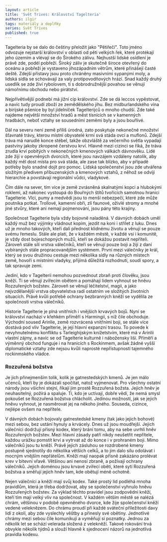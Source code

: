 ```yaml
---
layout: article
title: 'Svět Trives: Království Tagelteria'
authors: ilgir
tags: materiály a doplňky
series: Svět Trives
published: true
---
```

Tagelteria by se dalo do češtiny přeložit jako "Pětiřečí". Toto jméno odvozuje nejstarší království v oblasti od pěti velkých řek, které protékají jeho územím a vlévají se do Širokého zálivu. Nejhustší lidské osídlení je právě zde, podél pobřeží. Široký záliv je skutečně široce otevřený do oceánu a pobřeží je vystaveno jihozápadním větrům, které přinášejí časté deště. Zdejší přístavy jsou proto chráněny masivními sypanými moly, a lidská sídla se schovávají za valy protipovodňových hrází. Snad každý druhý usedlík se zde živí rybolovem, ti s dobrodružnější povahou se věnují námořnímu obchodu nebo pirátství.  
  
Nejpřívětivější podnebí má jižní cíp království. Zde se dá leccos vypěstovat, a navíc tudy proudí zboží ze zemědělského jihu. Bez midburlandského vína a birijské pšenice by byl jídelníček Tagelterijců o mnoho chudší. Zde také najdeme největší množství hradů a měst tísnících se v kamenných hradbách, neboť vztahy se sousedními zeměmi byly a jsou bouřlivé.  
  
Dál na severu není země příliš úrodná, zato poskytuje nekonečné množství šťavnaté trávy, kterou místní obyvatelé krmí svá stáda ovcí a muflonů. Zdejší tráva má narudlé konce stébel, takže obzvláště za večerního světla vypadají pastviny jakoby zkropené čerstvou krví. Hlavně mezi cizinci se říká, že tráva zrudla krví pobitých v nekonečných kmenových válkách dávnověku. Lidé zde žijí v opevněných dvorcích, které jsou navzájem vzdáleny natolik, aby každý měl dost místa pro svá stáda, ale zase tak blízko, aby v případě potřeby bylo snadné dojít pro pomoc. Lidská společenství jsou zde utvářena složitým předivem příbuzenských a kmenových vztahů, z něhož se odvíjí hierarchie a povstávají regionální vůdci, vladykové.  
  
Čím dále na sever, tím více je země zvrásněná skalnatými kopci a hlubokými roklemi, až nakonec vystoupá do Bouřných štítů tvořících samotnou hranici Tagelterie. Vlci, pumy a medvědi jsou to menší nebezpečí, které zde může poutníka potkat. Trollové, kamenní obři, zlí faunové, oživlé stromy a mnohé jiné stvůry, které ani nemají pojmenování, jsou pány této krajiny.  
  
Společnost Tagelterie byla vždy bojovně naladěná. V dávných dobách uměl každý muž bez výjimky vládnout kopím, jezdit na koni i střílet z luku. Dnes už je mnoho takových, kteří dali přednost klidnému životu a věnují se pouze svému řemeslu. Stále ale platí, že v každém městě, v každé vsi i komunitě, je vždy dost bojeschopných mužů, kteří se dokážou postavit nepříteli. Zároveň stále sílí vrstva válečníků, kteří se věnují pouze boji a žijí z daní vybíraných stále propracovanějším systémem. První mezi válečníky je král, který se svou družinou cestuje mezi několika sídly na různých místech země, hovoří s místními vladyky, přijímá důležitá rozhodnutí, soudí spory, a tak spravuje zemi.  
  
Jediní, kdo v Tagelterii nemohou pozvednout zbraň proti člověku, jsou kněží. Ti se věnují zvířecím obětem a pomáhají lidem vyhnout se hněvu Rozzuřených božstev. Zároveň se věnují léčitelství, magii, a jako nejvzdělanější vrstva obyvatelstva radí ostatním ve složitých životních situacích. Právě kvůli potřebě ochrany bezbranných kněží se vydělila ze společnosti vrstva válečníků.  
  
Historie Tagelterie je plná vnitřních i vnějších krvavých bojů. Nyní se království nachází v křehkém příměří s Harmingií, s níž čile obchoduje. Východní soused Arinlie, země rozvrácená vnitřními boji, se stále více dostává pod vliv Tagelterie, je její hlavní expanzní trasou. To povede k nevyhnutelnému konfliktu s Tarleighijským knížetstvím, které má v Arinlii vlastní zájmy, a navíc se od Tagelterie kulturně i nábožensky liší. Příměří a výměnný obchod funguje i na hranicích s Rockinmem, avšak žádné vyšší diplomatické vztahy zde nejsou kvůli naprosté nepřístupností tajemného rockinmského vládce. 

### Rozzuřená božstva
Je jich přinejmenším tolik, kolik je gatnestedských kmenů. Je jen málo učenců, kteří by je dokázali spočítat, natož vyjmenovat. Pro všechny ostatní národy jsou všichni stejní, říkají jim prostě Rozzuřená božsta. Jejich hněv je neuhasitelný, požírá a spaluje. Ti, kdo je uctívají, dobře vědí, že nemá smysl pokoušet se Rozzuřená božstva chlácholit. Jedinou možností, jak se jejich hněvu vyhnout, je nasměrovat jej na někoho jiného. Souseda, cizince, nejlépe ovšem na nepřítele.  
  
V dávných dobách bojovaly gatnestedské kmeny (tak jako jejich bohové) mezi sebou, bez ustání hynuly a krvácely. Dnes už jsou moudřejší. Jejich válečníci dodržují přísný kodex, který brání tomu, aby na sebe uvrhli hněv Rozzuřených božstev. Mezi hlavní zásady patří nikdy neušetřit nepřítele, každou urážku pomstít krví a vytrvat až do konce i v prohraném boji. Mimo válečníků jsou tu kněží. Právě jejich zásluhou se rozdrobené kmeny postupně sjednotily do několika větších celků, a to jim dalo sílu odolávat i mocným vnějším nepřátelům. Kněží mají naopak přísně zakázáno prolévat krev v bitevní vřavě. Většinou ani nenosí zbraně, a požívají ochrany válečníků. Jejich doménou jsou krvavé zvířecí oběti, které sytí Rozzuřená božstva a směřují jejich hněv tam, kde obětují méně ochotně.  
  
Nejen válečníci a kněží mají svůj kodex. Také prostý lid podléhá mnoha pravidlům, která je třeba dodržovat, aby se společenství vyhnulo hněvu Rozzuřených božstev. Za výklad těchto pravidel jsou zodpovědni kněží, kteří tím mají velký vliv na společnost. V každém větším městě se nalézá chrám, většinou v podobě opevněného dvorce, kde žije společenství kněží vedené veleknězem. Do chrámu proudí při každé sváteční příležitosti davy lidí z okolí, aby zde vyslechly věštby a přinesly své obětiny. Jednotlivé chrámy mezi sebou čile komunikují a vyměňují si poznatky. Jednou za několik let se schází velerada složená z velekněží. Takové rokování trvá obvykle několik týdnů a slouží hlavně k sjednocení názorů na jednotlivá pravidla kodexu.
